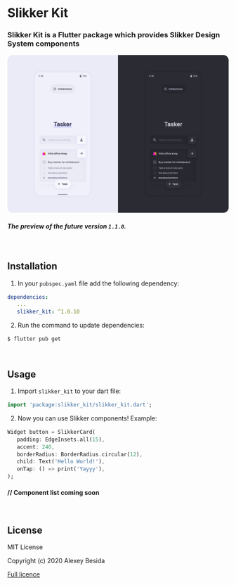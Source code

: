 # **Slikker Kit**
### Slikker Kit is a Flutter package which provides Slikker Design System components

![UI Preview](./res/Preview1.png)
##### The preview of the future version `1.1.0`.

<br>

## **Installation**

1. In your `pubspec.yaml` file add the following dependency:
```yaml
dependencies:
   ...
   slikker_kit: ^1.0.10
```
2. Run the command to update dependencies:
```
$ flutter pub get
```

<br>

## Usage

1. Import `slikker_kit` to your dart file:
```dart
import 'package:slikker_kit/slikker_kit.dart';
```
2. Now you can use Slikker components! Example:

```dart
Widget button = SlikkerCard(
   padding: EdgeInsets.all(15),
   accent: 240,
   borderRadius: BorderRadius.circular(12),
   child: Text('Hello World!'),
   onTap: () => print('Yayyy'),
);
```
#### // Component list coming soon

<br>

## License
MIT License

Copyright (c) 2020 Alexey Besida

[Full licence](LICENSE.md)